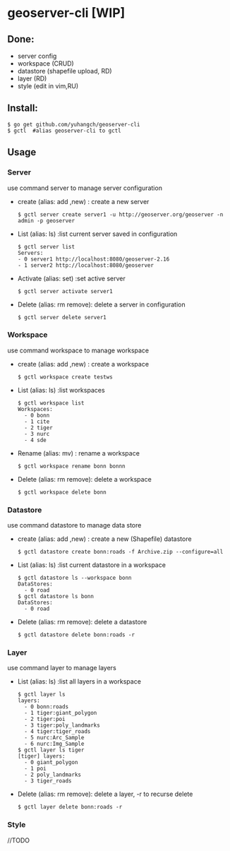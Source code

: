 # geoserver-cli [WIP]

## Done:

- server config 
- workspace  (CRUD)
- datastore (shapefile upload, RD)
- layer (RD)
- style (edit in vim,RU)

## Install:

```shell
$ go get github.com/yuhangch/geoserver-cli
$ gctl  #alias geoserver-cli to gctl
```


## Usage

### Server

use command server to manage server configuration

- create (alias: add ,new) : create a new server

  ```shell
  $ gctl server create server1 -u http://geoserver.org/geoserver -n admin -p geoserver
  ```

- List (alias: ls) :list current server saved in configuration

  ```shell
  $ gctl server list
  Servers:
  - 0 server1 http://localhost:8080/geoserver-2.16 
  - 1 server2 http://localhost:8080/geoserver
  ```

- Activate (alias: set) :set active server

  ```shell
  $ gctl server activate server1
  ```

- Delete (alias: rm remove): delete a server in configuration

  ```shell
  $ gctl server delete server1
  ```

  

### Workspace

use command workspace to manage workspace

- create (alias: add ,new) : create a workspace

  ```shell
  $ gctl workspace create testws
  ```

- List (alias: ls) :list workspaces

  ```shell
  $ gctl workspace list
  Workspaces:
    - 0 bonn 
    - 1 cite 
    - 2 tiger 
    - 3 nurc 
    - 4 sde 
  ```

- Rename (alias: mv) : rename a workspace

  ```shell
  $ gctl workspace rename bonn bonnn
  ```

- Delete (alias: rm remove): delete a workspace

  ```shell
  $ gctl workspace delete bonn
  ```

  

### Datastore

use command datastore to manage data store

- create (alias: add ,new) : create a new (Shapefile) datastore

  ```shell
  $ gctl datastore create bonn:roads -f Archive.zip --configure=all
  ```

- List (alias: ls) :list current datastore in a workspace 

  ```shell
  $ gctl datastore ls --workspace bonn                                                                                                                                                                           
  DataStores:
    - 0 road 
  $ gctl datastore ls bonn                                                                                                                            
  DataStores:
    - 0 road 
  ```

- Delete (alias: rm remove): delete a datastore

  ```shell
  $ gctl datastore delete bonn:roads -r
  ```

  

### Layer  

use command layer to manage layers 

- List (alias: ls) :list all layers in a workspace 

  ```shell
  $ gctl layer ls                                                                                                                                                                           
  layers:
    - 0 bonn:roads 
    - 1 tiger:giant_polygon 
    - 2 tiger:poi 
    - 3 tiger:poly_landmarks 
    - 4 tiger:tiger_roads 
    - 5 nurc:Arc_Sample 
    - 6 nurc:Img_Sample 
  $ gctl layer ls tiger                                                                                                                            
  [tiger] layers:
    - 0 giant_polygon 
    - 1 poi 
    - 2 poly_landmarks 
    - 3 tiger_roads 
  ```

- Delete (alias: rm remove): delete a layer, -r to recurse delete

  ```shell
  $ gctl layer delete bonn:roads -r
  ```

### Style

//TODO